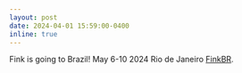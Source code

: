 ```yaml
---
layout: post
date: 2024-04-01 15:59:00-0400
inline: true
---
```


Fink is going to Brazil! May 6-10 2024 Rio de Janeiro [FinkBR](https://indico.in2p3.fr/event/31068/overview). 